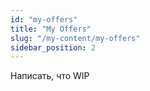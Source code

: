 ```yaml
---
id: "my-offers"
title: "My Offers"
slug: "/my-content/my-offers"
sidebar_position: 2
---
```


Написать, что WIP